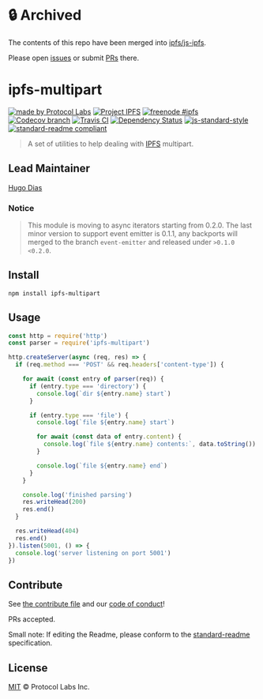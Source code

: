 # 🔒 Archived <!-- omit in toc -->

The contents of this repo have been merged into [ipfs/js-ipfs](https://github.com/ipfs/js-ipfs).

Please open [issues](https://github.com/ipfs/js-ipfs/issues) or submit [PRs](https://github.com/ipfs/js-ipfs/pulls) there.

ipfs-multipart
====

[![made by Protocol Labs](https://img.shields.io/badge/made%20by-Protocol%20Labs-blue.svg?style=flat-square)](http://protocol.ai)
[![Project IPFS](https://img.shields.io/badge/project-IPFS-blue.svg?style=flat-square)](http://ipfs.io/)
[![freenode #ipfs](https://img.shields.io/badge/freenode-%23ipfs-blue.svg?style=flat-square)](http://webchat.freenode.net/?channels=%23ipfs)
[![Codecov branch](https://img.shields.io/codecov/c/github/ipfs/js-ipfs-multipart/master.svg?style=flat-square)](https://codecov.io/gh/ipfs/js-ipfs-multipart)
[![Travis CI](https://flat.badgen.net/travis/ipfs/js-ipfs-multipart)](https://travis-ci.com/ipfs/js-ipfs-multipart)
[![Dependency Status](https://david-dm.org/ipfs/js-ipfs-multipart.svg?style=flat-square)](https://david-dm.org/ipfs/js-ipfs-multipart)
[![js-standard-style](https://img.shields.io/badge/code%20style-standard-brightgreen.svg?style=flat-square)](https://github.com/feross/standard)
[![standard-readme compliant](https://img.shields.io/badge/readme%20style-standard-brightgreen.svg?style=flat-square)](https://github.com/RichardLitt/standard-readme)




> A set of utilities to help dealing with [IPFS](https://ipfs.io/) multipart.

## Lead Maintainer

[Hugo Dias](https://github.com/hugomrdias)

### Notice
> This module is moving to async iterators starting from 0.2.0.
> The last minor version to support event emitter is 0.1.1, any backports will merged to the branch `event-emitter` and released under  `>0.1.0 <0.2.0`.

## Install
```
npm install ipfs-multipart
```

## Usage
```javascript
const http = require('http')
const parser = require('ipfs-multipart')

http.createServer(async (req, res) => {
  if (req.method === 'POST' && req.headers['content-type']) {

    for await (const entry of parser(req)) {
      if (entry.type === 'directory') {
        console.log(`dir ${entry.name} start`)
      }

      if (entry.type === 'file') {
        console.log(`file ${entry.name} start`)

        for await (const data of entry.content) {
          console.log(`file ${entry.name} contents:`, data.toString())
        }

        console.log(`file ${entry.name} end`)
      }
    }

    console.log('finished parsing')
    res.writeHead(200)
    res.end()
  }

  res.writeHead(404)
  res.end()
}).listen(5001, () => {
  console.log('server listening on port 5001')
})
```

## Contribute

See [the contribute file](https://github.com/ipfs/community/blob/master/contributing.md) and our [code of conduct](https://github.com/ipfs/community/blob/master/code-of-conduct.md)!

PRs accepted.

Small note: If editing the Readme, please conform to the [standard-readme](https://github.com/RichardLitt/standard-readme) specification.

## License

[MIT](LICENSE) © Protocol Labs Inc.